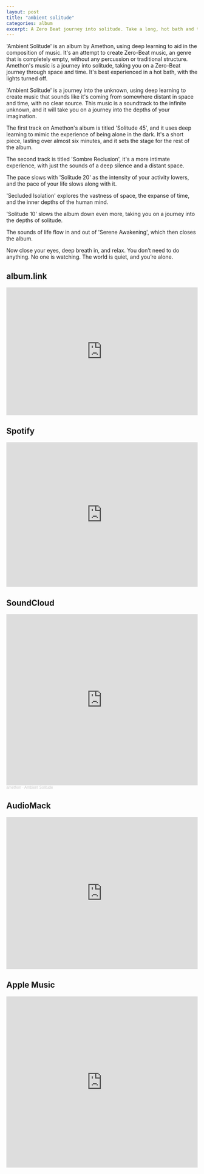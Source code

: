 ```yaml
---
layout: post
title: "ambient solitude"
categories: album
excerpt: A Zero Beat journey into solitude. Take a long, hot bath and turn the lights out.
---
```


<p>
'Ambient Solitude' is an album by Amethon, using deep learning to aid in the composition of music. It's an attempt to create Zero-Beat music, an genre that is completely empty, without any percussion or traditional structure. Amethon's music is a journey into solitude, taking you on a Zero-Beat journey through space and time. It's best experienced in a hot bath, with the lights turned off.
<p>
'Ambient Solitude' is a journey into the unknown, using deep learning to create music that sounds like it's coming from somewhere distant in space and time, with no clear source. This music is a soundtrack to the infinite unknown, and it will take you on a journey into the depths of your imagination.
<p>
The first track on Amethon's album is titled 'Solitude 45', and it uses deep learning to mimic the experience of being alone in the dark. It's a short piece, lasting over almost six minutes, and it sets the stage for the rest of the album. 
<p>
The second track is titled 'Sombre Reclusion', it's a more intimate experience, with just the sounds of a deep silence and a distant space. 
<p>
The pace slows with 'Solitude 20' as the intensity of your activity lowers, and the pace of your life slows along with it.
<p>
'Secluded Isolation' explores the vastness of space, the expanse of time, and the inner depths of the human mind. 
<p>
'Solitude 10' slows the album down even more, taking you on a journey into the depths of solitude. 
<p>
The sounds of life flow in and out of 'Serene Awakening', which then closes the album.
<p>
Now close your eyes, deep breath in, and relax. You don’t need to do anything. No one is watching. The world is quiet, and you’re alone.
<p>


<h2>album.link</h2>

<div style="max-width:100%;"><div style="position:relative;padding-bottom:calc(56.25% + 52px);height: 0;"><iframe style="position:absolute;top:0;left:0;" width="100%" height="100%" src="https://odesli.co/embed/?url=https%3A%2F%2Falbum.link%2Fi%2F1601473906&theme=dark" frameborder="0" allowfullscreen sandbox="allow-same-origin allow-scripts allow-presentation allow-popups allow-popups-to-escape-sandbox" allow="clipboard-read; clipboard-write"></iframe></div></div>

<h2>Spotify</h2>

<iframe src="https://open.spotify.com/embed/album/480ixXj01o9edk0BtzGa89?utm_source=generator" width="100%" height="380" frameBorder="0" allowfullscreen="" allow="autoplay; clipboard-write; encrypted-media; fullscreen; picture-in-picture"></iframe>

<h2>SoundCloud</h2>

<iframe width="100%" height="450" scrolling="no" frameborder="no" allow="autoplay" src="https://w.soundcloud.com/player/?url=https%3A//api.soundcloud.com/playlists/1317631435&color=%23283c40&auto_play=false&hide_related=false&show_comments=true&show_user=true&show_reposts=false&show_teaser=true"></iframe><div style="font-size: 10px; color: #cccccc;line-break: anywhere;word-break: normal;overflow: hidden;white-space: nowrap;text-overflow: ellipsis; font-family: Interstate,Lucida Grande,Lucida Sans Unicode,Lucida Sans,Garuda,Verdana,Tahoma,sans-serif;font-weight: 100;"><a href="https://soundcloud.com/amethon-com" title="amethon" target="_blank" style="color: #cccccc; text-decoration: none;">amethon</a> · <a href="https://soundcloud.com/amethon-com/sets/ambient-solitude" title="Ambient Solitude" target="_blank" style="color: #cccccc; text-decoration: none;">Ambient Solitude</a></div>

<h2>AudioMack</h2>

<iframe src="https://audiomack.com/embed/album/amethon/ambient-solitude?background=1" scrolling="no" width="100%" height="400" scrollbars="no" frameborder="0"></iframe>

<h2>Apple Music</h2>

<iframe allow="autoplay *; encrypted-media *; fullscreen *" frameborder="0" height="450" style="width:100%;max-width:660px;overflow:hidden;background:transparent;" sandbox="allow-forms allow-popups allow-same-origin allow-scripts allow-storage-access-by-user-activation allow-top-navigation-by-user-activation" src="https://embed.music.apple.com/us/album/ambient-solitude/1601473906"></iframe>
